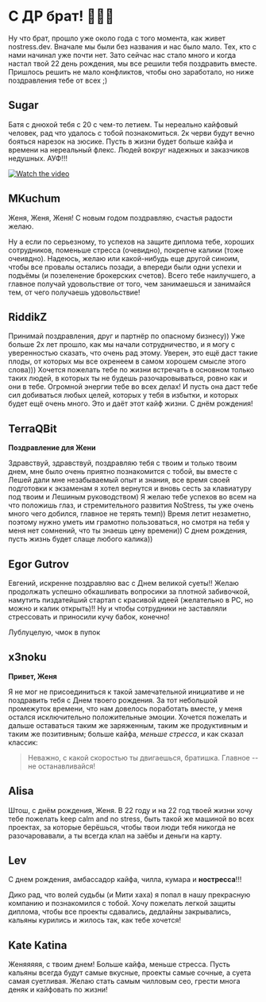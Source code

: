 # С ДР брат! 🥳🥳🥳

Ну что брат, прошло уже около года с того момента, как живет nostress.dev. Вначале мы были без названия и нас было мало. Тех, кто с нами начинал уже почти нет. Зато сейчас нас стало много и когда настал твой 22 день рождения, мы все решили тебя поздравить вместе. Пришлось решить не мало конфликтов, чтобы оно заработало, но ниже поздравления тебе от всех ;) 

## Sugar 

Батя с днюхой тебя с 20 с чем-то летием. Ты нереально кайфовый человек, рад что удалось с тобой познакомиться. 2к черви будут вечно бояться нарезок на зюсике.
Пусть в жизни будет больше кайфа и времени на нереальный флекс. Людей вокруг надежных и заказчиков недушных. АУФ!!!  

[![Watch the video](https://img.youtube.com/vi/-1SdFmIglfU/maxresdefault.jpg)](https://youtu.be/-1SdFmIglfU)

## MKuchum

Женя, Женя, Женя! С новым годом поздравляю, счастья радости желаю. 

Ну а если по серьезному, то успехов на защите диплома тебе, хороших сотрудников, поменьше стресса (очевидно), покрепче калики (тоже очеивдно). Надеюсь, желаю или какой-нибудь еще другой синоим, чтобы все провалы остались позади, а впереди были одни успехи и подъёмы (и позеленение брокерских счетов). Всего тебе наилучшего, а главное получай удовольствие от того, чем занимаешься и занимайся тем, от чего получаешь удовольствие!

## RiddikZ

Принимай поздравления, друг и партнёр по опасному бизнесу)) Уже больше 2х лет прошло, как мы начали сотрудничество, и я могу с уверенностью сказать, что очень рад этому. Уверен, это ещё даст такие плоды, от которых мы все охренеем в самом хорошем смысле этого слова))) Хочется пожелать тебе по жизни встречать в основном только таких людей, в которых ты не будешь разочаровываться, ровно как и они в тебе. Огромной энергии тебе во всех делах! И пусть она даст тебе сил добиваться любых целей, которых у тебя в избытки, и которых будет ещё очень много. Это и даёт этот кайф жизни. С днём рождения!

## TerraQBit

**Поздравление для Жени**

Здравствуй, здравствуй, поздравляю тебя с твоим и только твоим днем, мне было очень приятно познакомится с тобой, вы вместе с Лешей дали мне незабываемый опыт и знания, все время своей подготовки к экзаменам я хотел вернутся и вновь сесть за клавиатуру под твоим и Лешиным руководством)
Я желаю тебе успехов во всем на что положишь глаз, и стремительного развития NoStress, ты уже очень много чего добился, главное не терять темп))
Время летит незаметно, поэтому нужно уметь им грамотно пользоваться, но смотря на тебя у меня нет сомнений, что ты знаешь цену времени)) С днем рождения, пусть жизнь будет слаще любого калика))

## Egor Gutrov

Евгений, искренне поздравляю вас с Днем великой суеты!!
Желаю продолжать успешно обкашливать вопросики за плотной забивочкой, намутить пиздатейший стартап с красивой идеей (желательно в РС, но можно и калик открыть)!! Ну и чтобы сотрудники не заставляли стрессовать и приносили кучу бабок, конечно!

Лублуцелую, чмок в пупок

## x3noku
**Привет, Женя**

Я не мог не присоединиться к такой замечательной инициативе и не поздравить тебя с Днем твоего рождения. За тот небольшой промежуток времени, что нам довелось поработать вместе, у меня остался исключительно положительные эмоции.
Хочется пожелать и дальше оставаться таким же заряженным, таким же продуктивным и таким же позитивным; больше кайфа, *меньше стресса*, и как сказал классик:  

> Неважно, с какой скоростью ты двигаешься, братишка. Главное -- не
> останавливайся!

## Alisa

Штош, с днём рождения, Женя. В 22 году и на 22 год твоей жизни хочу тебе пожелать keep calm and no stress, быть такой же машиной во всех проектах, за которые берёшься, чтобы твои люди тебя никогда не разочаровавали, а ты всегда клал на заёбы и деньги на карту.

## Lev

С днем рождения, амбассадор кайфа, чилла, кумара и **ностресса**!!!

Дико рад, что волей судьбы (и Мити хаха) я попал в нашу прекрасную компанию и познакомился с тобой. Хочу пожелать легкой защиты диплома, чтобы все проекты сдавались, дедлайны закрывались, кальяны курились и жилось так, как тебе хочется!

## Kate Katina

Женяяяяя, с твоим днем! Больше кайфа, меньше стресса. Пусть кальяны всегда будут самые вкусные, проекты самые сочные, а суета самая суетливая. Желаю стать самым чилловым сео, грести многа деняк и кайфовать по жизни!


